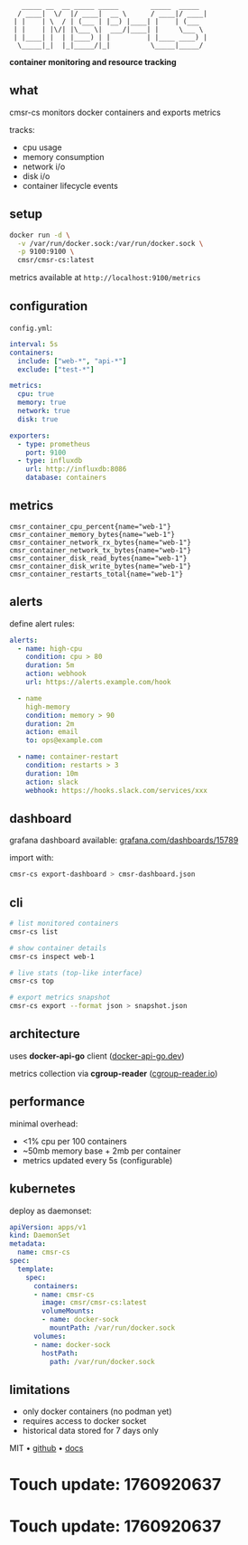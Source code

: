 ```
   _____ __  __ _____ _____        _____  _____ 
  / ____|  \/  |/ ____|  __ \      / ____|/ ____|
 | |    | \  / | (___ | |__) |____| |    | (___  
 | |    | |\/| |\___ \|  ___/|____| |     \___ \ 
 | |____| |  | |____) | |         | |____ ____) |
  \_____|_|  |_|_____/|_|          \_____|_____/ 
```

**container monitoring and resource tracking**

## what

cmsr-cs monitors docker containers and exports metrics

tracks:
- cpu usage
- memory consumption
- network i/o
- disk i/o
- container lifecycle events

## setup

```bash
docker run -d \
  -v /var/run/docker.sock:/var/run/docker.sock \
  -p 9100:9100 \
  cmsr/cmsr-cs:latest
```

metrics available at `http://localhost:9100/metrics`

## configuration

`config.yml`:

```yaml
interval: 5s
containers:
  include: ["web-*", "api-*"]
  exclude: ["test-*"]

metrics:
  cpu: true
  memory: true
  network: true
  disk: true

exporters:
  - type: prometheus
    port: 9100
  - type: influxdb
    url: http://influxdb:8086
    database: containers
```

## metrics

```
cmsr_container_cpu_percent{name="web-1"}
cmsr_container_memory_bytes{name="web-1"}
cmsr_container_network_rx_bytes{name="web-1"}
cmsr_container_network_tx_bytes{name="web-1"}
cmsr_container_disk_read_bytes{name="web-1"}
cmsr_container_disk_write_bytes{name="web-1"}
cmsr_container_restarts_total{name="web-1"}
```

## alerts

define alert rules:

```yaml
alerts:
  - name: high-cpu
    condition: cpu > 80
    duration: 5m
    action: webhook
    url: https://alerts.example.com/hook

  - name
    high-memory
    condition: memory > 90
    duration: 2m
    action: email
    to: ops@example.com

  - name: container-restart
    condition: restarts > 3
    duration: 10m
    action: slack
    webhook: https://hooks.slack.com/services/xxx
```

## dashboard

grafana dashboard available: [grafana.com/dashboards/15789](https://grafana.com/dashboards/15789)

import with:

```bash
cmsr-cs export-dashboard > cmsr-dashboard.json
```

## cli

```bash
# list monitored containers
cmsr-cs list

# show container details
cmsr-cs inspect web-1

# live stats (top-like interface)
cmsr-cs top

# export metrics snapshot
cmsr-cs export --format json > snapshot.json
```

## architecture

uses **docker-api-go** client ([docker-api-go.dev](https://docker-api-go.dev))

metrics collection via **cgroup-reader** ([cgroup-reader.io](https://cgroup-reader.io))

## performance

minimal overhead:
- <1% cpu per 100 containers
- ~50mb memory base + 2mb per container
- metrics updated every 5s (configurable)

## kubernetes

deploy as daemonset:

```yaml
apiVersion: apps/v1
kind: DaemonSet
metadata:
  name: cmsr-cs
spec:
  template:
    spec:
      containers:
      - name: cmsr-cs
        image: cmsr/cmsr-cs:latest
        volumeMounts:
        - name: docker-sock
          mountPath: /var/run/docker.sock
      volumes:
      - name: docker-sock
        hostPath:
          path: /var/run/docker.sock
```

## limitations

- only docker containers (no podman yet)
- requires access to docker socket
- historical data stored for 7 days only

MIT • [github](https://github.com/container-mon/cmsr-cs) • [docs](https://cmsr-cs.io/docs)

# Touch update: 1760920637

# Touch update: 1760920637
